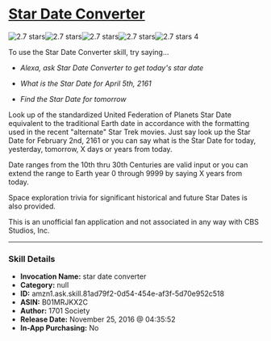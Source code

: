 # [Star Date Converter](http://alexa.amazon.com/#skills/amzn1.ask.skill.81ad79f2-0d54-454e-af3f-5d70e952c518)
![2.7 stars](../../images/ic_star_black_18dp_1x.png)![2.7 stars](../../images/ic_star_black_18dp_1x.png)![2.7 stars](../../images/ic_star_half_black_18dp_1x.png)![2.7 stars](../../images/ic_star_border_black_18dp_1x.png)![2.7 stars](../../images/ic_star_border_black_18dp_1x.png) 4

To use the Star Date Converter skill, try saying...

* *Alexa, ask Star Date Converter to get today's star date*

* *What is the Star Date for April 5th, 2161*

* *Find the Star Date for tomorrow*

Look up of the standardized United Federation of Planets Star Date equivalent to the traditional Earth date in accordance with the formatting used in the recent  "alternate" Star Trek movies. Just say look up the Star Date for February 2nd, 2161 or you can say what is the Star Date for today, yesterday, tomorrow, X days or years from today.

Date ranges from the 10th thru 30th Centuries are valid input or you can extend the range to Earth year 0 through 9999 by saying X years from today.

Space exploration trivia for significant historical and future Star Dates is also provided. 

 This is an unofficial fan application and not associated in any way with CBS Studios, Inc.

***

### Skill Details

* **Invocation Name:** star date converter
* **Category:** null
* **ID:** amzn1.ask.skill.81ad79f2-0d54-454e-af3f-5d70e952c518
* **ASIN:** B01MRJKX2C
* **Author:** 1701 Society
* **Release Date:** November 25, 2016 @ 04:35:52
* **In-App Purchasing:** No
